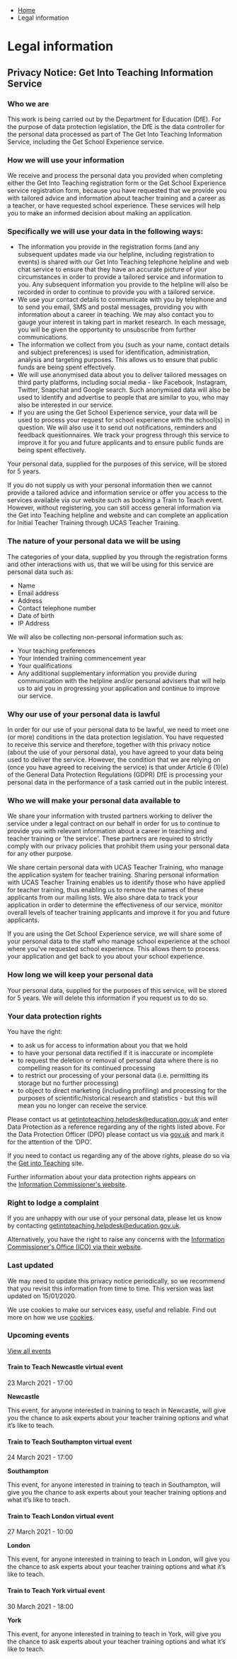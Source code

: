 *   [Home](/)
*   Legal information

Legal information
=================

Privacy Notice: Get Into Teaching Information Service
-----------------------------------------------------

### Who we are

This work is being carried out by the Department for Education (DfE). For the purpose of data protection legislation, the DfE is the data controller for the personal data processed as part of The Get Into Teaching Information Service, including the Get School Experience service.

### How we will use your information

We receive and process the personal data you provided when completing either the Get Into Teaching registration form or the Get School Experience service registration form, because you have requested that we provide you with tailored advice and information about teacher training and a career as a teacher, or have requested school experience. These services will help you to make an informed decision about making an application.

### Specifically we will use your data in the following ways:

*   The information you provide in the registration forms (and any subsequent updates made via our helpline, including registration to events) is shared with our Get Into Teaching telephone helpline and web chat service to ensure that they have an accurate picture of your circumstances in order to provide a tailored service and information to you. Any subsequent information you provide to the helpline will also be recorded in order to continue to provide you with a tailored service.
*   We use your contact details to communicate with you by telephone and to send you email, SMS and postal messages, providing you with information about a career in teaching. We may also contact you to gauge your interest in taking part in market research. In each message, you will be given the opportunity to unsubscribe from further communications.
*   The information we collect from you (such as your name, contact details and subject preferences) is used for identification, administration, analysis and targeting purposes. This allows us to ensure that public funds are being spent effectively.
*   We will use anonymised data about you to deliver tailored messages on third party platforms, including social media - like Facebook, Instagram, Twitter, Snapchat and Google search. Such anonymised data will also be used to identify and advertise to people that are similar to you, who may also be interested in our service.
*   If you are using the Get School Experience service, your data will be used to process your request for school experience with the school(s) in question. We will also use it to send out notifications, reminders and feedback questionnaires. We track your progress through this service to improve it for you and future applicants and to ensure public funds are being spent effectively.

Your personal data, supplied for the purposes of this service, will be stored for 5 years.

If you do not supply us with your personal information then we cannot provide a tailored advice and information service or offer you access to the services available via our website such as booking a Train to Teach event. However, without registering, you can still access general information via the Get into Teaching helpline and website and can complete an application for Initial Teacher Training through UCAS Teacher Training.

### The nature of your personal data we will be using

The categories of your data, supplied by you through the registration forms and other interactions with us, that we will be using for this service are personal data such as:

*   Name
*   Email address
*   Address
*   Contact telephone number
*   Date of birth
*   IP Address

We will also be collecting non-personal information such as:

*   Your teaching preferences
*   Your intended training commencement year
*   Your qualifications
*   Any additional supplementary information you provide during communication with the helpline and/or personal advisers that will help us to aid you in progressing your application and continue to improve our service.

### Why our use of your personal data is lawful

In order for our use of your personal data to be lawful, we need to meet one (or more) conditions in the data protection legislation. You have requested to receive this service and therefore, together with this privacy notice (about the use of your personal data), you have agreed to your data being used to deliver the service. However, the condition that we are relying on (once you have agreed to receiving the service) is that under Article 6 (1)(e) of the General Data Protection Regulations (GDPR) DfE is processing your personal data in the performance of a task carried out in the public interest.

### Who we will make your personal data available to

We share your information with trusted partners working to deliver the service under a legal contract on our behalf in order for us to continue to provide you with relevant information about a career in teaching and teacher training or 'the service'. These partners are required to strictly comply with our privacy policies that prohibit them using your personal data for any other purpose.

We share certain personal data with UCAS Teacher Training, who manage the application system for teacher training. Sharing personal information with UCAS Teacher Training enables us to identify those who have applied for teacher training, thus enabling us to remove the names of these applicants from our mailing lists. We also share data to track your application in order to determine the effectiveness of our service, monitor overall levels of teacher training applicants and improve it for you and future applicants.

If you are using the Get School Experience service, we will share some of your personal data to the staff who manage school experience at the school where you've requested school experience. This allows them to process your application and get back to you about your school experience.

### How long we will keep your personal data

Your personal data, supplied for the purposes of this service, will be stored for 5 years. We will delete this information if you request us to do so.

### Your data protection rights

You have the right:

*   to ask us for access to information about you that we hold
*   to have your personal data rectified if it is inaccurate or incomplete
*   to request the deletion or removal of personal data where there is no compelling reason for its continued processing
*   to restrict our processing of your personal data (i.e. permitting its storage but no further processing)
*   to object to direct marketing (including profiling) and processing for the purposes of scientific/historical research and statistics - but this will mean you no longer can receive the service.

Please contact us at [getintoteaching.helpdesk@education.gov.uk](mailto:getintoteaching.helpdesk@education.gov.uk?subject=Data%20Protection) and enter Data Protection as a reference regarding any of the rights listed above. For the Data Protection Officer (DPO) please contact us via [gov.uk](https://www.gov.uk/contact-dfe) and mark it for the attention of the ‘DPO’.

If you need to contact us regarding any of the above rights, please do so via the [Get into Teaching](https://getintoteaching.education.gov.uk/contact) site.

Further information about your data protection rights appears on the [Information Commissioner's website](https://ico.org.uk/your-data-matters/).

### Right to lodge a complaint

If you are unhappy with our use of your personal data, please let us know by contacting [getintoteaching.helpdesk@education.gov.uk](mailto:getintoteaching.helpdesk@education.gov.uk).

Alternatively, you have the right to raise any concerns with the [Information Commissioner's Office (ICO) via their website](https://ico.org.uk/concerns).

### Last updated

We may need to update this privacy notice periodically, so we recommend that you revisit this information from time to time. This version was last updated on 15/01/2020.

We use cookies to make our services easy, useful and reliable. Find out more on how we use [cookies](https://getintoteaching.education.gov.uk/how-we-use-your-information).

### Upcoming events

[View all events](/teaching-events)

[](/teaching-events/train-to-teach-events/train-to-teach-newcastle-virtual-event-230321)

#### Train to Teach Newcastle virtual event

23 March 2021 - 17:00

**Newcastle**

This event, for anyone interested in training to teach in Newcastle, will give you the chance to ask experts about your teacher training options and what it’s like to teach.

[](/teaching-events/train-to-teach-events/train-to-teach-southampton-virtual-event-240321)

#### Train to Teach Southampton virtual event

24 March 2021 - 17:00

**Southampton**

This event, for anyone interested in training to teach in Southampton, will give you the chance to ask experts about your teacher training options and what it’s like to teach.

[](/teaching-events/train-to-teach-events/train-to-teach-london-virtual-event-270321)

#### Train to Teach London virtual event

27 March 2021 - 10:00

**London**

This event, for anyone interested in training to teach in London, will give you the chance to ask experts about your teacher training options and what it’s like to teach.

[](/teaching-events/train-to-teach-events/train-to-teach-york-virtual-event-300321)

#### Train to Teach York virtual event

30 March 2021 - 18:00

**York**

This event, for anyone interested in training to teach in York, will give you the chance to ask experts about your teacher training options and what it’s like to teach.